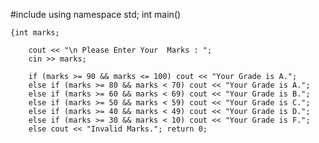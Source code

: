 #include <iostream>
using namespace std;
int main()

    {int marks;
    
        cout << "\n Please Enter Your  Marks : ";
        cin >> marks;

        if (marks >= 90 && marks <= 100) cout << "Your Grade is A.";
        else if (marks >= 80 && marks < 70) cout << "Your Grade is A.";
        else if (marks >= 60 && marks < 69) cout << "Your Grade is B.";
        else if (marks >= 50 && marks < 59) cout << "Your Grade is C.";
        else if (marks >= 40 && marks < 49) cout << "Your Grade is D.";
        else if (marks >= 30 && marks < 10) cout << "Your Grade is F.";
        else cout << "Invalid Marks."; return 0;
